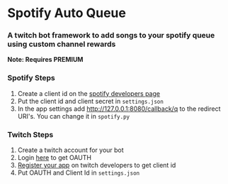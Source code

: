 # Spotify Auto Queue

### A twitch bot framework to add songs to your spotify queue using custom channel rewards
**Note: Requires PREMIUM**

### Spotify Steps
1. Create a client id on the [spotify developers page](https://developer.spotify.com/dashboard/applications)
2. Put the client id and client secret in `settings.json`
3. In the app settings add http://127.0.0.1:8080/callback/q to the redirect URI's. You can change it in `spotify.py`

### Twitch Steps
1. Create a twitch account for your bot
2. Login [here](https://twitchapps.com/tmi/) to get OAUTH
3. [Register your app](https://dev.twitch.tv/dashboard/apps/create) on twitch developers to get client id
4. Put OAUTH and Client Id in `settings.json`
